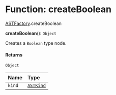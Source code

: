 # Function: createBoolean

[ASTFactory](/en/auto-docs/fixed-layout-editor/modules/ASTFactory.md).createBoolean

**createBoolean**(): `Object`

Creates a `Boolean` type node.

#### Returns

`Object`

| Name | Type |
| :------ | :------ |
| `kind` | [`ASTKind`](/en/auto-docs/fixed-layout-editor/enums/ASTKind.md) |
